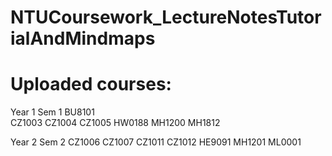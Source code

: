 # NTUCoursework_LectureNotesTutorialAndMindmaps
# Uploaded courses:
Year 1 Sem 1
BU8101  
CZ1003 
CZ1004 
CZ1005 
HW0188 
MH1200 
MH1812

Year 2 Sem 2
CZ1006
CZ1007
CZ1011
CZ1012
HE9091
MH1201
ML0001
